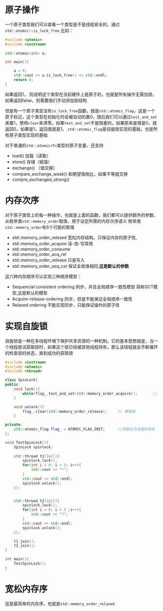 # 原子操作
一个原子类型我们可以查看一个类型是不是线程安全的，通过`std::atomic::is_lock_free`
比如：
```c++
#include <atomic>
#include <iostream>
  
std::atomic<int> a;

int main(){

    a = 0;
    std::cout << a.is_lock_free() << std::endl;
    return 0;
}
```
如果返回1， 则说明这个类型在当前硬件上是原子的，也就是所有操作无需加锁，如果返回false，则需要我们手动添加锁结构

但是有一个原子类型没有`is_lock_free`函数，就是`std::atomic_flag`，这是一个原子标记，这个类型在初始化时会被自动的置0，随后我们可以通过`test_and_set`来置1，使用`clear`来清零。如果`test_and_set`不是阻塞的，如果原来是值是0，就返回0，如果是1，返回值就是1。
`std::atomic_flag`是自旋锁实现的基础，也是所有原子类型实现的基础

对于普通的`std::atomic<T>`类型的原子变量，还支持
* load()            加载（读取）
* store()          存储（赋值）
* exchange()      （值交换）
* compare_exchange_weak()      和期望值相比，如果不等就交换
* compre_exchanged_strong()

# 内存次序
对于原子类型上的每一种操作，也就是上面的函数，我们都可以提供额外的参数，从枚举类`std::memory_order`取值，用于设定所需的内存次序语义
枚举类`std::memory_order`有6个可能的取值
* std::memory_order_relexed     宽松内存结构，只保证内存的原子性,
* std::memory_order_acquire   读-改-写常用
* std::memory_order_consume
* std::memory_order_acq_rel
* std::memory_order_release   只是写入
* std::memory_order_seq_cst      保证全局值相同,**这是默认的参数**

这六种内存顺序可以实现三种顺序模型：
* Sequencial consistent ordering 同步，并且全局顺序一致性模型 简称SCT模型,这是默认的模型
*  Acquire-release-ordering 同步，但是不能保证全局顺序一致性
* Relaxed ordering 不能实现同步，只能保证操作的原子性

# 实现自旋锁
自旋锁是一种在多线程环境下保护共享资源的一种机制。它的基本思想就是，当一个线程尝试获取锁时，如果这个锁已经被其他线程持有，那么该线程就会不断循环的检查锁的状态，直到成功的获取锁
```C++
#include <iostream>
#include <atomic>
#include <thread>

class SpinLock{
public:
    void lock(){
        while(flag_.test_and_set(std::memory_order_acquire));       //自旋等待，直到成功获取锁
    }

    void unlock(){
        flag_.clear(std::memory_order_release);     // 释放锁
    }

private:
    std::atomic_flag flag_ = ATOMIC_FLAG_INIT;      //初始化为无效的状态
};

void TestSpinLock(){
    SpinLock spinlock;
    
    std::thread t1([&](){
        spinlock.lock();
        for(int i = 0; i < 3; i++){
            std::cout << "*";           
        }
        std::cout << std::endl;
        spinlock.unlock();
    });


    std::thread t2([&](){
        spinlock.lock();
        for(int i = 0; i < 3 ;i++){
            std::cout << "?";
        }
        std::cout << std::endl;
        spinlock.unlock();
    });

    t1.join();
    t2.join();
}

int main(){
    TestSpinLock();
}
```

# 宽松内存序
这是最简单的内存序，也就是`std::memory_order_relaxed`